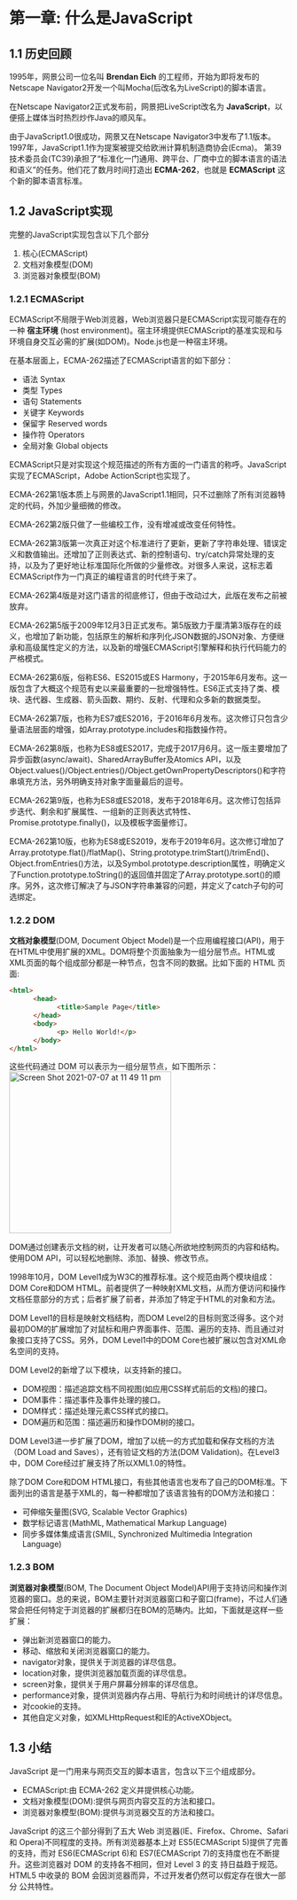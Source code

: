 # 第一章: 什么是JavaScript
## 1.1 历史回顾
1995年，网景公司一位名叫 __Brendan Eich__ 的工程师，开始为即将发布的Netscape Navigator2开发一个叫Mocha(后改名为LiveScript)的脚本语言。

在Netscape Navigator2正式发布前，网景把LiveScript改名为 __JavaScript__，以便搭上媒体当时热烈炒作Java的顺风车。  

由于JavaScript1.0很成功，网景又在Netscape Navigator3中发布了1.1版本。1997年，JavaScript1.1作为提案被提交给欧洲计算机制造商协会(Ecma)。
第39技术委员会(TC39)承担了“标准化一门通用、跨平台、厂商中立的脚本语言的语法和语义”的任务。他们花了数月时间打造出 __ECMA-262__，也就是 __ECMAScript__ 这个新的脚本语言标准。  



## 1.2 JavaScript实现

完整的JavaScript实现包含以下几个部分

1. 核心(ECMAScript)
2. 文档对象模型(DOM)
3. 浏览器对象模型(BOM)

### 1.2.1 ECMAScript
ECMAScript不局限于Web浏览器，Web浏览器只是ECMAScript实现可能存在的一种 __宿主环境__ (host environment)。宿主环境提供ECMAScript的基准实现和与环境自身交互必需的扩展(如DOM)。Node.js也是一种宿主环境。  

在基本层面上，ECMA-262描述了ECMAScript语言的如下部分：

- 语法 Syntax
- 类型 Types
- 语句 Statements
- 关键字 Keywords
- 保留字 Reserved words
- 操作符 Operators
- 全局对象 Global objects

ECMAScript只是对实现这个规范描述的所有方面的一门语言的称呼。JavaScript实现了ECMAScript，Adobe ActionScript也实现了。 

ECMA-262第1版本质上与网景的JavaScript1.1相同，只不过删除了所有浏览器特定的代码，外加少量细微的修改。 

ECMA-262第2版只做了一些编校工作，没有增减或改变任何特性。  

ECMA-262第3版第一次真正对这个标准进行了更新，更新了字符串处理、错误定义和数值输出。还增加了正则表达式、新的控制语句、try/catch异常处理的支持，以及为了更好地让标准国际化所做的少量修改。对很多人来说，这标志着ECMAScript作为一门真正的编程语言的时代终于来了。  

ECMA-262第4版是对这门语言的彻底修订，但由于改动过大，此版在发布之前被放弃。  

ECMA-262第5版于2009年12月3日正式发布。第5版致力于厘清第3版存在的歧义，也增加了新功能，包括原生的解析和序列化JSON数据的JSON对象、方便继承和高级属性定义的方法，以及新的增强ECMAScript引擎解释和执行代码能力的严格模式。  

ECMA-262第6版，俗称ES6、ES2015或ES Harmony，于2015年6月发布。这一版包含了大概这个规范有史以来最重要的一批增强特性。ES6正式支持了类、模块、迭代器、生成器、箭头函数、期约、反射、代理和众多新的数据类型。  

ECMA-262第7版，也称为ES7或ES2016，于2016年6月发布。这次修订只包含少量语法层面的增强，如Array.prototype.includes和指数操作符。  

ECMA-262第8版，也称为ES8或ES2017，完成于2017月6月。这一版主要增加了异步函数(async/await)、SharedArrayBuffer及Atomics API，以及Object.values()/Object.entries()/Object.getOwnPropertyDescriptors()和字符串填充方法，另外明确支持对象字面量最后的逗号。  

ECMA-262第9版，也称为ES8或ES2018，发布于2018年6月。这次修订包括异步迭代、剩余和扩展属性、一组新的正则表达式特性、Promise.prototype.finally()，以及模板字面量修订。

ECMA-262第10版，也称为ES8或ES2019，发布于2019年6月。这次修订增加了Array.prototype.flat()/flatMap()、String.prototype.trimStart()/trimEnd()、Object.fromEntries()方法，以及Symbol.prototype.description属性，明确定义了Function.prototype.toString()的返回值并固定了Array.prototype.sort()的顺序。另外，这次修订解决了与JSON字符串兼容的问题，并定义了catch子句的可选绑定。  



### 1.2.2 DOM

__文档对象模型__(DOM, Document Object Model)是一个应用编程接口(API)，用于在HTML中使用扩展的XML。DOM将整个页面抽象为一组分层节点。HTML或XML页面的每个组成部分都是一种节点，包含不同的数据。比如下面的 HTML 页面:
```html
<html>
      <head>
            <title>Sample Page</title>
      </head>
      <body>
            <p> Hello World!</p>
      </body>
</html>
```
这些代码通过 DOM 可以表示为一组分层节点，如下图所示：
<img width="292" alt="Screen Shot 2021-07-07 at 11 49 11 pm" src="https://user-images.githubusercontent.com/53255735/124790842-19ffcd00-df7e-11eb-8c59-c36755205ae9.png">

DOM通过创建表示文档的树，让开发者可以随心所欲地控制网页的内容和结构。使用DOM API，可以轻松地删除、添加、替换、修改节点。  

1998年10月，DOM Level1成为W3C的推荐标准。这个规范由两个模块组成：DOM Core和DOM HTML。前者提供了一种映射XML文档，从而方便访问和操作文档任意部分的方式；后者扩展了前者，并添加了特定于HTML的对象和方法。  

DOM Level1的目标是映射文档结构，而DOM Level2的目标则宽泛得多。这个对最初DOM的扩展增加了对鼠标和用户界面事件、范围、遍历的支持、而且通过对象接口支持了CSS。另外，DOM Level1中的DOM Core也被扩展以包含对XML命名空间的支持。
    
DOM Level2的新增了以下模块，以支持新的接口。

- DOM视图：描述追踪文档不同视图(如应用CSS样式前后的文档)的接口。
- DOM事件：描述事件及事件处理的接口。
- DOM样式：描述处理元素CSS样式的接口。
- DOM遍历和范围：描述遍历和操作DOM树的接口。  

DOM Level3进一步扩展了DOM，增加了以统一的方式加载和保存文档的方法（DOM Load and Saves），还有验证文档的方法(DOM Validation)。在Level3中，DOM Core经过扩展支持了所以XML1.0的特性。  

除了DOM Core和DOM HTML接口，有些其他语言也发布了自己的DOM标准。下面列出的语言是基于XML的，每一种都增加了该语言独有的DOM方法和接口：

- 可伸缩矢量图(SVG, Scalable Vector Graphics)
- 数学标记语言(MathML, Mathematical Markup Language)
- 同步多媒体集成语言(SMIL, Synchronized Multimedia Integration Language)



### 1.2.3 BOM 

__浏览器对象模型__(BOM, The Document Object Model)API用于支持访问和操作浏览器的窗口。总的来说，BOM主要针对浏览器窗口和子窗口(frame)，不过人们通常会把任何特定于浏览器的扩展都归在BOM的范畴内。比如，下面就是这样一些扩展：

- 弹出新浏览器窗口的能力。
- 移动、缩放和关闭浏览器窗口的能力。
- navigator对象，提供关于浏览器的详尽信息。
- location对象，提供浏览器加载页面的详尽信息。
- screen对象，提供关于用户屏幕分辨率的详尽信息。
- performance对象，提供浏览器内存占用、导航行为和时间统计的详尽信息。
- 对cookie的支持。
- 其他自定义对象，如XMLHttpRequest和IE的ActiveXObject。

## 1.3 小结

JavaScript 是一门用来与网页交互的脚本语言，包含以下三个组成部分。

* ECMAScript:由 ECMA-262 定义并提供核心功能。
* 文档对象模型(DOM):提供与网页内容交互的方法和接口。
* 浏览器对象模型(BOM):提供与浏览器交互的方法和接口。

JavaScript 的这三个部分得到了五大 Web 浏览器(IE、Firefox、Chrome、Safari 和 Opera)不同程度的支持。所有浏览器基本上对 ES5(ECMAScript 5)提供了完善的支持，而对 ES6(ECMAScript 6)和 ES7(ECMAScript 7)的支持度也在不断提升。这些浏览器对 DOM 的支持各不相同，但对 Level 3 的支 持日益趋于规范。HTML5 中收录的 BOM 会因浏览器而异，不过开发者仍然可以假定存在很大一部分 公共特性。

